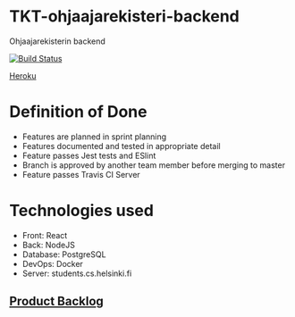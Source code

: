 # TKT-ohjaajarekisteri-backend
Ohjaajarekisterin backend

[![Build Status](https://travis-ci.org/TKT-ohjaajarekisteri/TKT-ohjaajarekisteri-back.svg?branch=master)](https://travis-ci.org/TKT-ohjaajarekisteri/TKT-ohjaajarekisteri-back)

[Heroku](https://tkt-ohjaajarekisteri.herokuapp.com/)

# Definition of Done 
* Features are planned in sprint planning
* Features documented and tested in appropriate detail
* Feature passes Jest tests and ESlint
* Branch is approved by another team member before merging to master
* Feature passes Travis CI Server

# Technologies used
* Front: React
* Back: NodeJS
* Database: PostgreSQL
* DevOps: Docker
* Server: students.cs.helsinki.fi

## [Product Backlog](https://docs.google.com/spreadsheets/d/1anddOjdDCkdAmyJH2gLAUYYbubbZhXSGxku90kQJT9k/edit#gid=1)
